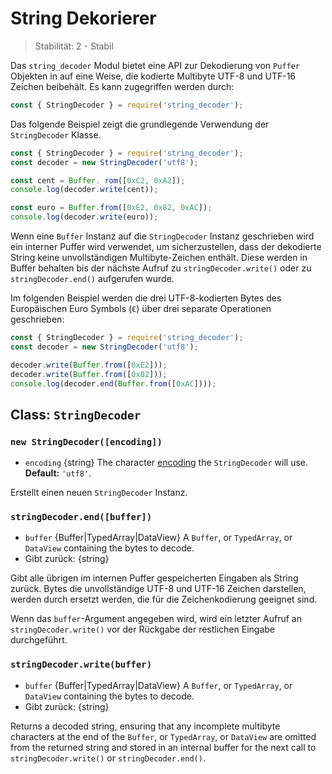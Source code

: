 # String Dekorierer

<!--introduced_in=v0.10.0-->

> Stabilität: 2 - Stabil

Das `string_decoder` Modul bietet eine API zur Dekodierung von `Puffer` Objekten in auf eine Weise, die kodierte Multibyte UTF-8 und UTF-16 Zeichen beibehält. Es kann zugegriffen werden durch:

```js
const { StringDecoder } = require('string_decoder');
```

Das folgende Beispiel zeigt die grundlegende Verwendung der `StringDecoder` Klasse.

```js
const { StringDecoder } = require('string_decoder');
const decoder = new StringDecoder('utf8');

const cent = Buffer. rom([0xC2, 0xA2]);
console.log(decoder.write(cent));

const euro = Buffer.from([0xE2, 0x82, 0xAC]);
console.log(decoder.write(euro));
```

Wenn eine `Buffer` Instanz auf die `StringDecoder` Instanz geschrieben wird ein interner Puffer wird verwendet, um sicherzustellen, dass der dekodierte String keine unvollständigen Multibyte-Zeichen enthält. Diese werden in Buffer behalten bis der nächste Aufruf zu `stringDecoder.write()` oder zu `stringDecoder.end()` aufgerufen wurde.

Im folgenden Beispiel werden die drei UTF-8-kodierten Bytes des Europäischen Euro Symbols (`€`) über drei separate Operationen geschrieben:

```js
const { StringDecoder } = require('string_decoder');
const decoder = new StringDecoder('utf8');

decoder.write(Buffer.from([0xE2]));
decoder.write(Buffer.from([0x82]));
console.log(decoder.end(Buffer.from([0xAC])));
```

## Class: `StringDecoder`

### `new StringDecoder([encoding])`
<!-- YAML
added: v0.1.99
-->

* `encoding` {string} The character [encoding](buffer.html#buffer_buffers_and_character_encodings) the `StringDecoder` will use. **Default:** `'utf8'`.

Erstellt einen neuen `StringDecoder` Instanz.

### `stringDecoder.end([buffer])`
<!-- YAML
added: v0.9.3
-->

* `buffer` {Buffer|TypedArray|DataView} A `Buffer`, or `TypedArray`, or `DataView` containing the bytes to decode.
* Gibt zurück: {string}

Gibt alle übrigen im internen Puffer gespeicherten Eingaben als String zurück. Bytes die unvollständige UTF-8 und UTF-16 Zeichen darstellen, werden durch ersetzt werden, die für die Zeichenkodierung geeignet sind.

Wenn das `buffer`-Argument angegeben wird, wird ein letzter Aufruf an `stringDecoder.write()` vor der Rückgabe der restlichen Eingabe durchgeführt.

### `stringDecoder.write(buffer)`
<!-- YAML
added: v0.1.99
changes:
  - version: v8.0.0
    pr-url: https://github.com/nodejs/node/pull/9618
    description: Each invalid character is now replaced by a single replacement
                 character instead of one for each individual byte.
-->

* `buffer` {Buffer|TypedArray|DataView} A `Buffer`, or `TypedArray`, or `DataView` containing the bytes to decode.
* Gibt zurück: {string}

Returns a decoded string, ensuring that any incomplete multibyte characters at the end of the `Buffer`, or `TypedArray`, or `DataView` are omitted from the returned string and stored in an internal buffer for the next call to `stringDecoder.write()` or `stringDecoder.end()`.
